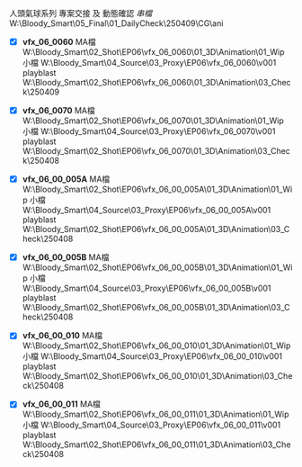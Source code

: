 人頭氣球系列 專案交接 及 動態確認
*串檔*
	W:\Bloody_Smart\05_Final\01_DailyCheck\250409\CG\ani


- [x] **vfx_06_0060**
MA檔
	W:\Bloody_Smart\02_Shot\EP06\vfx_06_0060\01_3D\Animation\01_Wip
小檔
	W:\Bloody_Smart\04_Source\03_Proxy\EP06\vfx_06_0060\v001
playblast
	W:\Bloody_Smart\02_Shot\EP06\vfx_06_0060\01_3D\Animation\03_Check\250409


- [x] **vfx_06_0070**
MA檔
	W:\Bloody_Smart\02_Shot\EP06\vfx_06_0070\01_3D\Animation\01_Wip
小檔
	W:\Bloody_Smart\04_Source\03_Proxy\EP06\vfx_06_0070\v001
playblast
	W:\Bloody_Smart\02_Shot\EP06\vfx_06_0070\01_3D\Animation\03_Check\250408


- [x] **vfx_06_00_005A**
MA檔
	W:\Bloody_Smart\02_Shot\EP06\vfx_06_00_005A\01_3D\Animation\01_Wip
小檔
	W:\Bloody_Smart\04_Source\03_Proxy\EP06\vfx_06_00_005A\v001
playblast
	W:\Bloody_Smart\02_Shot\EP06\vfx_06_00_005A\01_3D\Animation\03_Check\250408


- [x] **vfx_06_00_005B**
MA檔
	W:\Bloody_Smart\02_Shot\EP06\vfx_06_00_005B\01_3D\Animation\01_Wip
小檔
	W:\Bloody_Smart\04_Source\03_Proxy\EP06\vfx_06_00_005B\v001
playblast
	W:\Bloody_Smart\02_Shot\EP06\vfx_06_00_005B\01_3D\Animation\03_Check\250408


- [x] **vfx_06_00_010**
MA檔
	W:\Bloody_Smart\02_Shot\EP06\vfx_06_00_010\01_3D\Animation\01_Wip
小檔
	W:\Bloody_Smart\04_Source\03_Proxy\EP06\vfx_06_00_010\v001
	playblast
	W:\Bloody_Smart\02_Shot\EP06\vfx_06_00_010\01_3D\Animation\03_Check\250408


- [x] **vfx_06_00_011**
MA檔
	W:\Bloody_Smart\02_Shot\EP06\vfx_06_00_011\01_3D\Animation\01_Wip
小檔
	W:\Bloody_Smart\04_Source\03_Proxy\EP06\vfx_06_00_011\v001
playblast
	W:\Bloody_Smart\02_Shot\EP06\vfx_06_00_011\01_3D\Animation\03_Check\250408